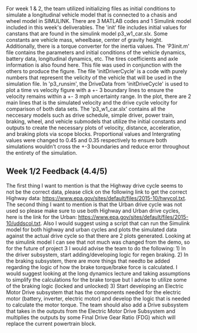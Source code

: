 For week 1 & 2, the team utilized initializing files as initial conditions to simulate a longitudinal vehicle model that is connected to a chasis and wheel model in SIMULINK. There are 3 MATLAB codes and 1 Simulink model included in this week's deliverables. The 'init' file includes initial values for canstans that are found in the simulink model p3_w1_car.slx. Some constants are vehicle mass, wheelbase, center of gravity height. Additionally, there is a torque converter for the inertia values.
The 'P3init.m' file contains the parameters and initial conditions of the vehicle dynamics, battery data, longitudinal dynamics, etc. The tires coefficients and axle information is also found here. This file was used in conjunction with the others to produce the figure.
The file 'initDriverCycle' is a code with purely numbers that represent the velicity of the vehicle that will be used in the simulation file.
In 'p3_runsim', the DriveData from 'initDriveCycle' is used to plot a time vs velocity figure with a +- 3 boundary lines to ensure the velocity remains within a +- 3 mph uncertainty range. In the plot, there are 2 main lines that is the simulated velocity and the drive cycle velocity for comparison of both data sets.
The 'p3_w1_car.slx' contains all the neccesary models such as drive schedule, simple driver, power train, braking, wheel, and vehicle submodels that utilize the initial constants and outputs to create the necessary plots of velocity, distance, acceleration, and braking plots via scope blocks. Proportional values and Intergrating values were changed to 0.45 and 0.35 respectively to ensure both simulations wouldn't cross the +-3 boundaries and reduce error throughout the entirety of the simulation.

## Week 1/2 Feedback (4.4/5)
The first thing I want to mention is that the Highway drive cycle seems to not be the correct data, please click on the following link to get the correct Highway data: https://www.epa.gov/sites/default/files/2015-10/hwycol.txt. The second thing I want to mention is that the Urban drive cycle was not used so please make sure to use both Highway and Urban drive cycles, here is the link for the Urban: https://www.epa.gov/sites/default/files/2015-10/uddscol.txt. Also I would suggest using a script that can run the Simulink model for both highway and urban cycles and plots the simulated data against the actual drive cycle so that there are 2 plots generated. Looking at the simulink model I can see that not much was changed from the demo, so for the future of project 3  I would advise the team to do the following: 1) In the driver subsystem, start adding/developing logic for regen braking. 2) In the braking subsystem, there are more things that needto be added regarding the logic of how the brake torque/brake force is calculated. I would suggest looking at the long dynamics lecture and  taking assumptions to simplify the calculations for the brake torque but I advise to utilize some of the braking logic (locked and unlocked) 3) Start developing an Electric Motor Drive subsystem that has the components needed for the electric motor (battery, inverter, electric motor) and develop the logic that is needed to calculate the motor torque. The team should also add a Drive subsystem that takes in the outputs from the Electric Motor Drive Subsystem and multiplies the outputs by some Final Drive Gear Ratio (FDG) which will replace the current powertrain block. 

